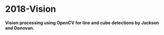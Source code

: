 # 2018-Vision

**Vision processing using OpenCV for line and cube detections by Jackson and Donovan.**